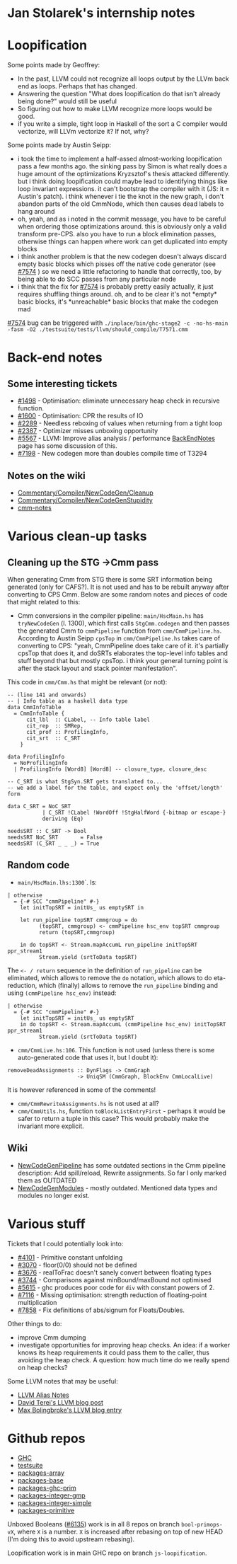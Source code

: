 # Jan Stolarek's internship notes


# Loopification



Some points made by Geoffrey:


- In the past, LLVM could not recognize all loops output by the LLVm back end as loops. Perhaps that has changed.
- Answering the question "What does loopification do that isn't already being done?" would still be useful
- So figuring out how to make LLVM recognize more loops would be good.
- if you write a simple, tight loop in Haskell of the sort a C compiler would vectorize, will LLVm vectorize it? If not, why?


Some points made by Austin Seipp:


- i took the time to implement a half-assed almost-working loopification pass a few months ago. the sinking pass by Simon is what really does a huge amount of the optimizations Kryzsztof's thesis attacked differently. but i think doing loopification could maybe lead to identifying things like loop invariant expressions. it can't bootstrap the compiler with it (JS: it = Austin's patch). i think whenever i tie the knot in the new graph, i don't abandon parts of the old CmmNode, which then causes dead labels to hang around
- oh, yeah, and as i noted in the commit message, you have to be careful when ordering those optimizations around. this is obviously only a valid transform pre-CPS. also you have to run a block elimination passes, otherwise things can happen where work can get duplicated into empty blocks
-  i think another problem is that the new codegen doesn't always discard empty basic blocks which pisses off the native code generator (see [\#7574](https://gitlab.staging.haskell.org/ghc/ghc/issues/7574) ) so we need a little refactoring to handle that correctly, too, by being able to do SCC passes from any particular node
- i think that the fix for [\#7574](https://gitlab.staging.haskell.org/ghc/ghc/issues/7574) is probably pretty easily actually, it just requires shuffling things around. oh, and to be clear it's not \*empty\* basic blocks, it's \*unreachable\* basic blocks that make the codegen mad


[\#7574](https://gitlab.staging.haskell.org/ghc/ghc/issues/7574) bug can be triggered with `./inplace/bin/ghc-stage2 -c -no-hs-main -fasm -O2 ./testsuite/tests/llvm/should_compile/T7571.cmm`


# Back-end notes


## Some interesting tickets


- [\#1498](https://gitlab.staging.haskell.org/ghc/ghc/issues/1498) - Optimisation: eliminate unnecessary heap check in recursive function. 
- [\#1600](https://gitlab.staging.haskell.org/ghc/ghc/issues/1600) - Optimisation: CPR the results of IO
- [\#2289](https://gitlab.staging.haskell.org/ghc/ghc/issues/2289) - Needless reboxing of values when returning from a tight loop
- [\#2387](https://gitlab.staging.haskell.org/ghc/ghc/issues/2387) - Optimizer misses unboxing opportunity
- [\#5567](https://gitlab.staging.haskell.org/ghc/ghc/issues/5567) - LLVM: Improve alias analysis / performance [BackEndNotes](back-end-notes#heap/stack-checks) page has some discussion of this.
- [\#7198](https://gitlab.staging.haskell.org/ghc/ghc/issues/7198) - New codegen more than doubles compile time of T3294

## Notes on the wiki


- [Commentary/Compiler/NewCodeGen/Cleanup](commentary/compiler/new-code-gen/cleanup)
- [Commentary/Compiler/NewCodeGenStupidity](commentary/compiler/new-code-gen-stupidity)
- [ cmm-notes](http://darcs.haskell.org/ghc/compiler/cmm/cmm-notes)

# Various clean-up tasks


## Cleaning up the STG -\>Cmm pass



When generating Cmm from STG there is some SRT information being generated (only for CAFS?). It is not used and has to be rebuilt anyway after converting to CPS Cmm. Below are some random notes and pieces of code that might related to this:
  


- Cmm conversions in the compiler pipeline: `main/HscMain.hs` has `tryNewCodeGen` (l. 1300), which first calls `StgCmm.codegen` and then passes the generated Cmm to `cmmPipeline` function from `cmm/CmmPipeline.hs`. According to Austin Seipp `cpsTop` in `cmm/CmmPipeline.hs` takes care of converting to CPS: "yeah, CmmPipeline does take care of it. it's partially cpsTop that does it, and doSRTs elaborates the top-level info tables and stuff beyond that but mostly cpsTop. i think your general turning point is after the stack layout and stack pointer manifestation". 


This code in `cmm/Cmm.hs` that might be relevant (or not):


```wiki
-- (line 141 and onwards)
-- | Info table as a haskell data type
data CmmInfoTable
  = CmmInfoTable {
      cit_lbl  :: CLabel, -- Info table label
      cit_rep  :: SMRep,
      cit_prof :: ProfilingInfo,
      cit_srt  :: C_SRT
    }

data ProfilingInfo
  = NoProfilingInfo
  | ProfilingInfo [Word8] [Word8] -- closure_type, closure_desc

-- C_SRT is what StgSyn.SRT gets translated to...
-- we add a label for the table, and expect only the 'offset/length' form

data C_SRT = NoC_SRT
           | C_SRT !CLabel !WordOff !StgHalfWord {-bitmap or escape-}
           deriving (Eq)

needsSRT :: C_SRT -> Bool
needsSRT NoC_SRT       = False
needsSRT (C_SRT _ _ _) = True
```

## Random code


- `main/HscMain.lhs:1300`\`. Is:

```wiki
| otherwise
  = {-# SCC "cmmPipeline" #-}
    let initTopSRT = initUs_ us emptySRT in

    let run_pipeline topSRT cmmgroup = do
          (topSRT, cmmgroup) <- cmmPipeline hsc_env topSRT cmmgroup
          return (topSRT,cmmgroup)

    in do topSRT <- Stream.mapAccumL run_pipeline initTopSRT ppr_stream1
          Stream.yield (srtToData topSRT)
```


The `<- / return` sequence in the definition of `run_pipeline` can be eliminated, which allows to remove the `do` notation, which allows to do eta-reduction, which (finally) allows to remove the `run_pipeline` binding and using `(cmmPipeline hsc_env)` instead:


```wiki
| otherwise
  = {-# SCC "cmmPipeline" #-}
    let initTopSRT = initUs_ us emptySRT
    in do topSRT <- Stream.mapAccumL (cmmPipeline hsc_env) initTopSRT ppr_stream1
          Stream.yield (srtToData topSRT)
```

- `cmm/CmmLive.hs:106`. This function is not used (unless there is some auto-generated code that uses it, but I doubt it):

```wiki
removeDeadAssignments :: DynFlags -> CmmGraph
                      -> UniqSM (CmmGraph, BlockEnv CmmLocalLive)
```


It is however referenced in some of the comments!


- `cmm/CmmRewriteAssignments.hs` is not used at all?
- `cmm/CmmUtils.hs`, function `toBlockListEntryFirst` - perhaps it would be safer to return a tuple in this case? This would probably make the invariant more explicit.

## Wiki


- [NewCodeGenPipeline](commentary/compiler/new-code-gen-pipeline) has some outdated sections in the Cmm pipeline description: Add spill/reload, Rewrite assignments. So far I only marked them as OUTDATED
- [NewCodeGenModules](commentary/compiler/new-code-gen-modules) - mostly outdated. Mentioned data types and modules no longer exist.

# Various stuff



Tickets that I could potentially look into:


- [\#4101](https://gitlab.staging.haskell.org/ghc/ghc/issues/4101) - Primitive constant unfolding
- [\#3070](https://gitlab.staging.haskell.org/ghc/ghc/issues/3070) - floor(0/0) should not be defined
- [\#3676](https://gitlab.staging.haskell.org/ghc/ghc/issues/3676) - realToFrac doesn't sanely convert between floating types
- [\#3744](https://gitlab.staging.haskell.org/ghc/ghc/issues/3744) - Comparisons against minBound/maxBound not optimised
- [\#5615](https://gitlab.staging.haskell.org/ghc/ghc/issues/5615) - ghc produces poor code for `div` with constant powers of 2.
- [\#7116](https://gitlab.staging.haskell.org/ghc/ghc/issues/7116) - Missing optimisation: strength reduction of floating-point multiplication
- [\#7858](https://gitlab.staging.haskell.org/ghc/ghc/issues/7858) - Fix definitions of abs/signum for Floats/Doubles.


Other things to do:


- improve Cmm dumping
- investigate opportunities for improving heap checks. An idea: if a worker knows its heap requirements it could pass them to the caller, thus avoiding the heap check. A question: how much time do we really spend on heap checks?


Some LLVM notes that may be useful:


- [LLVM Alias Notes](commentary/compiler/backends/llvm/alias)
- [
  David Terei's LLVM blog post](http://blog.davidterei.com/2011/09/ghc-project-for-all.html)
- [ Max Bolingbroke's LLVM blog entry](http://blog.omega-prime.co.uk/?p=135)

# Github repos


- [ GHC](https://github.com/jstolarek/ghc)
- [ testsuite](https://github.com/jstolarek/testsuite)
- [ packages-array](https://github.com/jstolarek/packages-array)
- [ packages-base](https://github.com/jstolarek/packages-base)
- [ packages-ghc-prim](https://github.com/jstolarek/packages-ghc-prim)
- [ packages-integer-gmp](https://github.com/jstolarek/packages-integer-gmp)
- [
  packages-integer-simple](https://github.com/jstolarek/packages-integer-simple)
- [ packages-primitive](https://github.com/jstolarek/packages-primitive)


Unboxed Booleans ([\#6135](https://gitlab.staging.haskell.org/ghc/ghc/issues/6135)) work is in all 8 repos on branch `bool-primops-vX`, where `X` is a number. `X` is increased after rebasing on top of new HEAD (I'm doing this to avoid upstream rebasing).



Loopification work is in main GHC repo on branch `js-loopification`.


